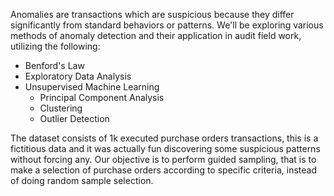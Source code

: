 Anomalies are transactions which are suspicious because they differ significantly from standard behaviors or patterns. We'll be exploring various methods of anomaly detection and their application in audit field work, utilizing the following:

- Benford's Law
- Exploratory Data Analysis
- Unsupervised Machine Learning
  - Principal Component Analysis
  - Clustering
  - Outlier Detection
  
The dataset consists of 1k executed purchase orders transactions, this is a fictitious data and it was actually fun discovering some suspicious patterns without forcing any. Our objective is to perform guided sampling, that is to make a selection of purchase orders according to specific criteria, instead of doing random sample selection.
